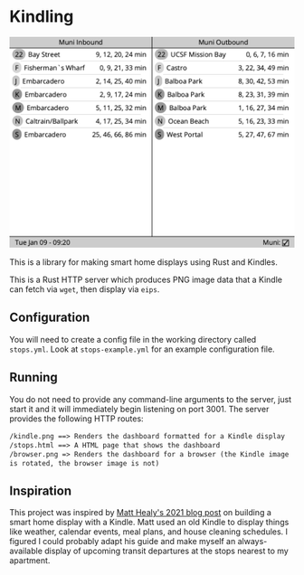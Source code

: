 # Kindling

![Example image](./media/example.png)

This is a library for making smart home displays using Rust and Kindles.

This is a Rust HTTP server which produces PNG image data that a Kindle can fetch
via `wget`, then display via `eips`.

## Configuration

You will need to create a config file in the working directory called
`stops.yml`. Look at `stops-example.yml` for an example configuration file.

## Running

You do not need to provide any command-line arguments to the server, just start
it and it will immediately begin listening on port 3001. The server provides the
following HTTP routes:

```
/kindle.png ==> Renders the dashboard formatted for a Kindle display
/stops.html ==> A HTML page that shows the dashboard
/browser.png => Renders the dashboard for a browser (the Kindle image is rotated, the browser image is not)
```

## Inspiration

This project was inspired by [Matt Healy's 2021 blog
post](https://matthealy.com/kindle) on building a smart home display with a
Kindle. Matt used an old Kindle to display things like weather, calendar events,
meal plans, and house cleaning schedules. I figured I could probably adapt his
guide and make myself an always-available display of upcoming transit departures
at the stops nearest to my apartment.
